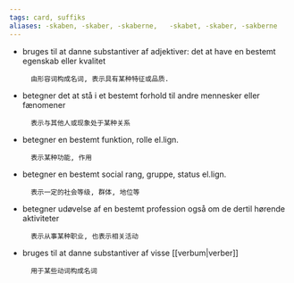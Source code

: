 ```yaml
---
tags: card, suffiks
aliases: -skaben, -skaber, -skaberne,	-skabet, -skaber, -sakberne
---
```


- bruges til at danne substantiver af adjektiver: det at have en bestemt egenskab eller kvalitet

		由形容词构成名词, 表示具有某种特征或品质. 

- betegner det at stå i et bestemt forhold til andre mennesker eller fænomener

		表示与其他人或现象处于某种关系

- betegner en bestemt funktion, rolle el.lign.

		表示某种功能, 作用

- betegner en bestemt social rang, gruppe, status el.lign.

		表示一定的社会等级, 群体, 地位等

- betegner udøvelse af en bestemt profession også om de dertil hørende aktiviteter

		表示从事某种职业, 也表示相关活动

- bruges til at danne substantiver af visse [[verbum|verber]]

		用于某些动词构成名词